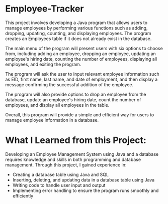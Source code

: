 # Employee-Tracker

This project involves developing a Java program that allows users to manage employees by performing various functions such as adding, dropping, updating, counting, and displaying employees. The program creates an Employees table if it does not already exist in the database.

The main menu of the program will present users with six options to choose from, including adding an employee, dropping an employee, updating an employee's hiring date, counting the number of employees, displaying all employees, and exiting the program.

The program will ask the user to input relevant employee information such as EID, first name, last name, and date of employment, and then display a message confirming the successful addition of the employee.

The program will also provide options to drop an employee from the database, update an employee's hiring date, count the number of employees, and display all employees in the table.

Overall, this program will provide a simple and efficient way for users to manage employee information in a database.

# What I Learned from this Project:
Developing an Employee Management System using Java and a database requires knowledge and skills in both programming and database management. Through this project, I gained experience in:

- Creating a database table using Java and SQL
- Inserting, deleting, and updating data in a database table using Java
- Writing code to handle user input and output
- Implementing error handling to ensure the program runs smoothly and efficiently
